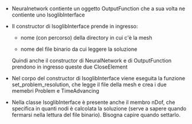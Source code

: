 - Neuralnetwork contiente un oggetto  OutputFunction che a sua volta ne contiente uno IsoglibInterface

- Il constructor di IsoglibInterface prende in ingresso:

  * nome (con percorso) della directory in cui c'è la mesh

  * nome del file binario da cui leggere la soluzione

  Quindi anche il constructor di NeuralNetwork e di OutputFunction prendono in ingresso queste due CloseElement

- Nel corpo del constructor di IsoglibInterface viene       eseguita la funzione set_problem_resolution, che legge il file della mesh e crea i due memebri Problem e TimeAdvancing

- Nella classe IsoglibInterface è presente anche il membro nDof, che specifica in quanti nodi è calcolata la soluzione (serve a sapere quando fermarsi nella lettura del file binario).
Bisogna capire quando settarlo.
